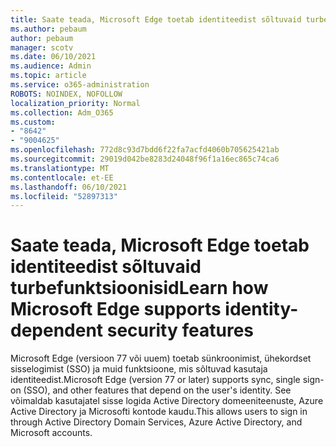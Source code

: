 ```yaml
---
title: Saate teada, Microsoft Edge toetab identiteedist sõltuvaid turbefunktsioonisid
ms.author: pebaum
author: pebaum
manager: scotv
ms.date: 06/10/2021
ms.audience: Admin
ms.topic: article
ms.service: o365-administration
ROBOTS: NOINDEX, NOFOLLOW
localization_priority: Normal
ms.collection: Adm_O365
ms.custom:
- "8642"
- "9004625"
ms.openlocfilehash: 772d8c93d7bdd6f22fa7acfd4060b705625421ab
ms.sourcegitcommit: 29019d042be8283d24048f96f1a16ec865c74ca6
ms.translationtype: MT
ms.contentlocale: et-EE
ms.lasthandoff: 06/10/2021
ms.locfileid: "52897313"
---
```

# <a name="learn-how-microsoft-edge-supports-identity-dependent-security-features"></a><span data-ttu-id="3fd16-102">Saate teada, Microsoft Edge toetab identiteedist sõltuvaid turbefunktsioonisid</span><span class="sxs-lookup"><span data-stu-id="3fd16-102">Learn how Microsoft Edge supports identity-dependent security features</span></span>

<span data-ttu-id="3fd16-103">Microsoft Edge (versioon 77 või uuem) toetab sünkroonimist, ühekordset sisselogimist (SSO) ja muid funktsioone, mis sõltuvad kasutaja identiteedist.</span><span class="sxs-lookup"><span data-stu-id="3fd16-103">Microsoft Edge (version 77 or later) supports sync, single sign-on (SSO), and other features that depend on the user's identity.</span></span> <span data-ttu-id="3fd16-104">See võimaldab kasutajatel sisse logida Active Directory domeeniteenuste, Azure Active Directory ja Microsofti kontode kaudu.</span><span class="sxs-lookup"><span data-stu-id="3fd16-104">This allows users to sign in through Active Directory Domain Services, Azure Active Directory, and Microsoft accounts.</span></span>
